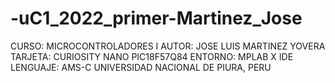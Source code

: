 # -uC1_2022_primer-Martinez_Jose
CURSO: MICROCONTROLADORES I
AUTOR: JOSE LUIS MARTINEZ YOVERA
TARJETA: CURIOSITY NANO PIC18F57Q84
ENTORNO: MPLAB X IDE
LENGUAJE: AMS-C
UNIVERSIDAD NACIONAL DE PIURA, PERU 
